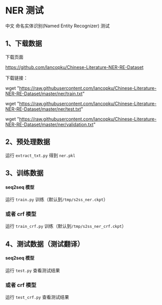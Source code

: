 
# NER 测试

中文 命名实体识别(Named Entity Recognizer) 测试

## 1、下载数据

下载页面

https://github.com/lancopku/Chinese-Literature-NER-RE-Dataset

下载链接：

wget "https://raw.githubusercontent.com/lancopku/Chinese-Literature-NER-RE-Dataset/master/ner/train.txt"

wget "https://raw.githubusercontent.com/lancopku/Chinese-Literature-NER-RE-Dataset/master/ner/test.txt"

wget "https://raw.githubusercontent.com/lancopku/Chinese-Literature-NER-RE-Dataset/master/ner/validation.txt"

## 2、预处理数据

运行 `extract_txt.py` 得到 `ner.pkl`

## 3、训练数据

#### seq2seq 模型

运行 `train.py` 训练（默认到`/tmp/s2ss_ner.ckpt`）

### 或者 crf 模型

运行 `train_crf.py` 训练（默认到`/tmp/s2ss_ner_crf.ckpt`）

## 4、测试数据（测试翻译）

#### seq2seq 模型

运行 `test.py` 查看测试结果

### 或者 crf 模型

运行 `test_crf.py` 查看测试结果
